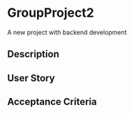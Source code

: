 # GroupProject2
A new project with backend development 

## Description


## User Story


## Acceptance Criteria



